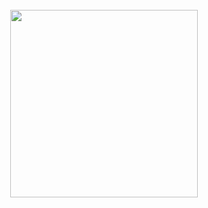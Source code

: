 <h1 align="center">
  <br>
  <img src="https://pbs.twimg.com/profile_banners/1347934793766465537/1627514101/1500x500" height="300px">
  <br>
</h1>
